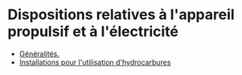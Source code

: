 # Dispositions relatives à l'appareil propulsif et à l'électricité

- [Généralités.](generalites)
- [Installations pour l'utilisation d'hydrocarbures](installations-pour-l-utilisation-d-hydrocarbures)
